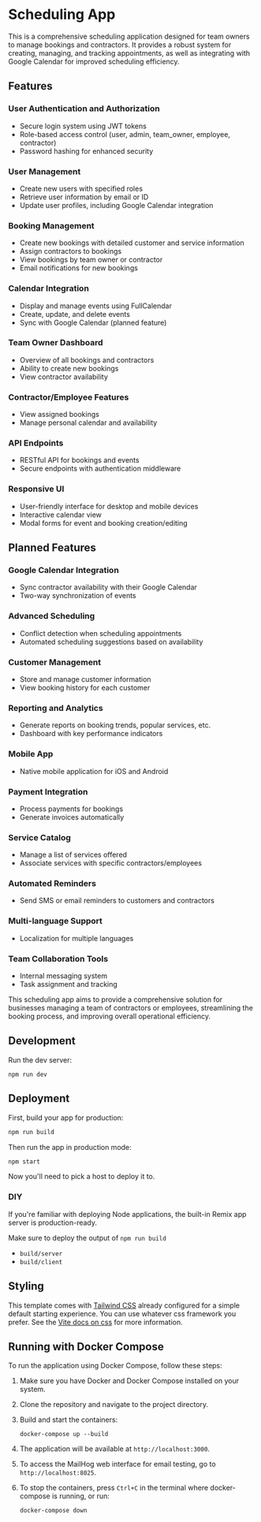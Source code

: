 # Scheduling App

This is a comprehensive scheduling application designed for team owners to manage bookings and contractors. It provides a robust system for creating, managing, and tracking appointments, as well as integrating with Google Calendar for improved scheduling efficiency.

## Features

### User Authentication and Authorization
- Secure login system using JWT tokens
- Role-based access control (user, admin, team_owner, employee, contractor)
- Password hashing for enhanced security

### User Management
- Create new users with specified roles
- Retrieve user information by email or ID
- Update user profiles, including Google Calendar integration

### Booking Management
- Create new bookings with detailed customer and service information
- Assign contractors to bookings
- View bookings by team owner or contractor
- Email notifications for new bookings

### Calendar Integration
- Display and manage events using FullCalendar
- Create, update, and delete events
- Sync with Google Calendar (planned feature)

### Team Owner Dashboard
- Overview of all bookings and contractors
- Ability to create new bookings
- View contractor availability

### Contractor/Employee Features
- View assigned bookings
- Manage personal calendar and availability

### API Endpoints
- RESTful API for bookings and events
- Secure endpoints with authentication middleware

### Responsive UI
- User-friendly interface for desktop and mobile devices
- Interactive calendar view
- Modal forms for event and booking creation/editing

## Planned Features

### Google Calendar Integration
- Sync contractor availability with their Google Calendar
- Two-way synchronization of events

### Advanced Scheduling
- Conflict detection when scheduling appointments
- Automated scheduling suggestions based on availability

### Customer Management
- Store and manage customer information
- View booking history for each customer

### Reporting and Analytics
- Generate reports on booking trends, popular services, etc.
- Dashboard with key performance indicators

### Mobile App
- Native mobile application for iOS and Android

### Payment Integration
- Process payments for bookings
- Generate invoices automatically

### Service Catalog
- Manage a list of services offered
- Associate services with specific contractors/employees

### Automated Reminders
- Send SMS or email reminders to customers and contractors

### Multi-language Support
- Localization for multiple languages

### Team Collaboration Tools
- Internal messaging system
- Task assignment and tracking

This scheduling app aims to provide a comprehensive solution for businesses managing a team of contractors or employees, streamlining the booking process, and improving overall operational efficiency.

## Development

Run the dev server:

```shellscript
npm run dev
```

## Deployment

First, build your app for production:

```sh
npm run build
```

Then run the app in production mode:

```sh
npm start
```

Now you'll need to pick a host to deploy it to.

### DIY

If you're familiar with deploying Node applications, the built-in Remix app server is production-ready.

Make sure to deploy the output of `npm run build`

- `build/server`
- `build/client`

## Styling

This template comes with [Tailwind CSS](https://tailwindcss.com/) already configured for a simple default starting experience. You can use whatever css framework you prefer. See the [Vite docs on css](https://vitejs.dev/guide/features.html#css) for more information.

## Running with Docker Compose

To run the application using Docker Compose, follow these steps:

1. Make sure you have Docker and Docker Compose installed on your system.

2. Clone the repository and navigate to the project directory.

3. Build and start the containers:

   ```
   docker-compose up --build
   ```

4. The application will be available at `http://localhost:3000`.

5. To access the MailHog web interface for email testing, go to `http://localhost:8025`.

6. To stop the containers, press `Ctrl+C` in the terminal where docker-compose is running, or run:

   ```
   docker-compose down
   ```
